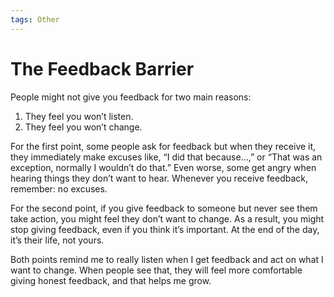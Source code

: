```yaml
---
tags: Other
---
```


# The Feedback Barrier

People might not give you feedback for two main reasons:

1. They feel you won’t listen.
2. They feel you won’t change.

For the first point, some people ask for feedback but when they receive it, they immediately make excuses like, “I did that because…,” or “That was an exception, normally I wouldn’t do that.” Even worse, some get angry when hearing things they don’t want to hear. Whenever you receive feedback, remember: no excuses.

For the second point, if you give feedback to someone but never see them take action, you might feel they don’t want to change. As a result, you might stop giving feedback, even if you think it’s important. At the end of the day, it’s their life, not yours.

Both points remind me to really listen when I get feedback and act on what I want to change. When people see that, they will feel more comfortable giving honest feedback, and that helps me grow.
